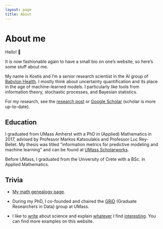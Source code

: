 ```yaml
---
layout: page
title: About
---
```


# About me

Hello! 👋

It is now fashionable again to have a small bio on one’s website, so here’s some stuff about me.

My name is Kostis and I’m a senior research scientist in the AI group of [Babylon Health](https://www.babylonhealth.com/). I mostly think about uncertainty quantification and its place in the age of machine-learned models. I particularly like tools from information theory, stochastic processes, and Bayesian statistics.

For my research, see the [research post]({{site.url}}/Research/) or [Google Scholar](https://scholar.google.com/citations?user=V1S7npsAAAAJ&hl=en) (scholar is more up-to-date).


## Education

I graduated from UMass Amherst with a PhD in (Applied) Mathematics in 2017, advised by Professor Markos Katsoulakis and Professor Luc Rey-Bellet. My thesis was titled "information metrics for predictive modeling and machine learning" and can be found at [UMass Scholarworks](https://scholarworks.umass.edu/dissertations_2/1006/).

Before UMass, I graduated from the University of Crete with a BSc. in Applied Mathematics.

## Trivia

- [My math genealogy page](https://www.genealogy.math.ndsu.nodak.edu/id.php?id=228804).

- During my PhD, I co-founded and chaired the [GRiD](https://github.com/gridclub) (Graduate Researchers in Data) group at UMass.

- I like to [write](https://www.quora.com/profile/Kostis-Gourgoulias) about science and explain [whatever](https://inlieuofabettertitle.wordpress.com/) I find [interesting](https://github.com/kgourgou/Linear-Perceptron). You can find more examples on this website.
